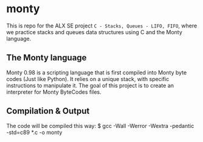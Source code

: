 # monty
This is repo for the ALX SE project `C - Stacks, Queues - LIFO, FIFO`, where we practice stacks and queues data structures using C and the Monty language.

## The Monty language
Monty 0.98 is a scripting language that is first compiled into Monty byte codes (Just like Python). It relies on a unique stack, with specific instructions to manipulate it. The goal of this project is to create an interpreter for Monty ByteCodes files.

## Compilation & Output
The code will be compiled this way:
$ gcc -Wall -Werror -Wextra -pedantic -std=c89 *.c -o monty
